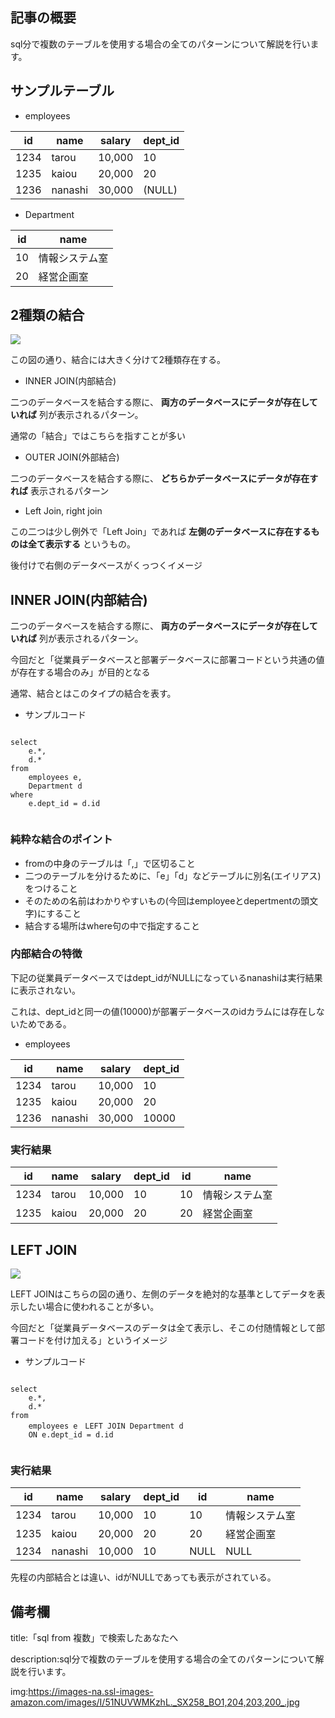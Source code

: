 


## 記事の概要

sql分で複数のテーブルを使用する場合の全てのパターンについて解説を行います。







## サンプルテーブル

- employees

|  id    |  name   |  salary | dept_id
| ----   |  ----   | ---- | ---- |
|  1234  |  tarou  |  10,000 | 10 |
|  1235  |  kaiou  |  20,000 | 20 |
|  1236  |  nanashi  |  30,000 | (NULL) |

- Department

| id | name |
| -- | ---- |
| 10 | 情報システム室 |
| 20 | 経営企画室     |


## 2種類の結合

<img src="https://s3-ap-northeast-1.amazonaws.com/amg-s3-01/wp-content/uploads/2021/09/16155729/join-ic.jpg">


この図の通り、結合には大きく分けて2種類存在する。

- INNER JOIN(内部結合)

二つのデータベースを結合する際に、
<strong>両方のデータベースにデータが存在していれば</strong>
列が表示されるパターン。

通常の「結合」ではこちらを指すことが多い


- OUTER JOIN(外部結合)

二つのデータベースを結合する際に、
<strong>どちらかデータベースにデータが存在すれば</strong>
表示されるパターン

- Left Join, right join

この二つは少し例外で「Left Join」であれば
<strong>左側のデータベースに存在するものは全て表示する</strong>
というもの。

後付けで右側のデータベースがくっつくイメージ






## INNER JOIN(内部結合)

二つのデータベースを結合する際に、
<strong>両方のデータベースにデータが存在していれば</strong>
列が表示されるパターン。

今回だと「従業員データベースと部署データベースに部署コードという共通の値が存在する場合のみ」が目的となる

通常、結合とはこのタイプの結合を表す。

- サンプルコード

<pre><code>
select
    e.*,
    d.*
from
    employees e,
    Department d
where
    e.dept_id = d.id

</code></pre>





### 純粋な結合のポイント

- fromの中身のテーブルは「,」で区切ること
- 二つのテーブルを分けるために、「e」「d」などテーブルに別名(エイリアス)をつけること
- そのための名前はわかりやすいもの(今回はemployeeとdepertmentの頭文字)にすること
- 結合する場所はwhere句の中で指定すること

### 内部結合の特徴

下記の従業員データベースではdept_idがNULLになっているnanashiは実行結果に表示されない。

これは、dept_idと同一の値(10000)が部署データベースのidカラムには存在しないためである。


- employees

|  id    |  name   |  salary | dept_id
| ----   |  ----   | ---- | ---- |
|  1234  |  tarou  |  10,000 | 10 |
|  1235  |  kaiou  |  20,000 | 20 |
|  1236  |  nanashi  |  30,000 | 10000 |



### 実行結果

|  id  |  name  |  salary | dept_id| id | name |
| ---- | ---- | ---- | ---- | -- | ---- |
|  1234  |  tarou  |  10,000 | 10 | 10 | 情報システム室 |
|  1235  |  kaiou  |  20,000 | 20 | 20 | 経営企画室    |





## LEFT JOIN


<img src="https://s3-ap-northeast-1.amazonaws.com/amg-s3-01/wp-content/uploads/2021/09/16155729/join-ic.jpg">

LEFT JOINはこちらの図の通り、左側のデータを絶対的な基準としてデータを表示したい場合に使われることが多い。

今回だと「従業員データベースのデータは全て表示し、そこの付随情報として部署コードを付け加える」というイメージ


- サンプルコード

<pre><code>
select
    e.*,
    d.*
from
    employees e　LEFT JOIN Department d 
    ON e.dept_id = d.id

</code></pre>


### 実行結果

|  id  |  name  |  salary | dept_id| id | name |
| ---- | ---- | ---- | ---- | -- | ---- |
|  1234  |  tarou  |  10,000 | 10 | 10 | 情報システム室 |
|  1235  |  kaiou  |  20,000 | 20 | 20 | 経営企画室    |
|  1234  |  nanashi  |  10,000 | 10 | NULL | NULL |

先程の内部結合とは違い、idがNULLであっても表示がされている。











## 備考欄

title:「sql from 複数」で検索したあなたへ


description:sql分で複数のテーブルを使用する場合の全てのパターンについて解説を行います。


img:https://images-na.ssl-images-amazon.com/images/I/51NUVWMKzhL._SX258_BO1,204,203,200_.jpg







